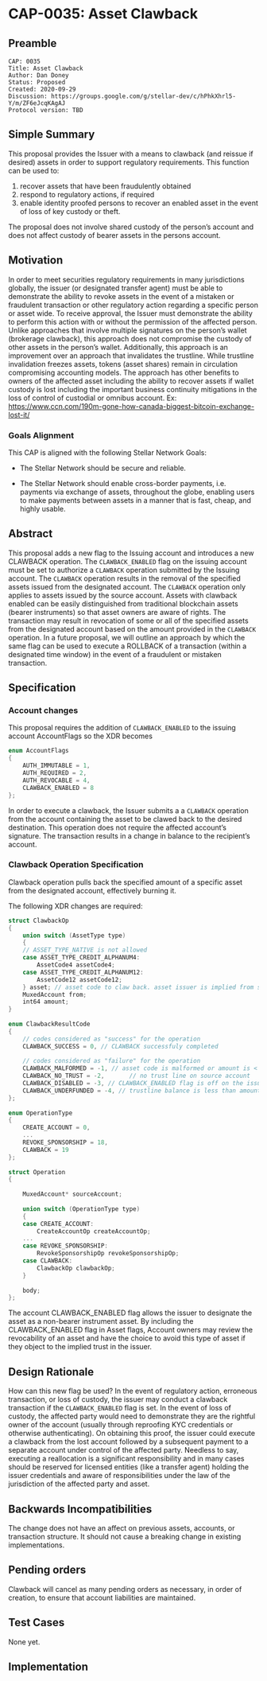 # CAP-0035:  Asset Clawback

## Preamble

```text
CAP: 0035
Title: Asset Clawback
Author: Dan Doney
Status: Proposed
Created: 2020-09-29
Discussion: https://groups.google.com/g/stellar-dev/c/hPhkXhrl5-Y/m/ZF6eJcqKAgAJ
Protocol version: TBD
```

## Simple Summary

This proposal provides the Issuer with a means to clawback (and reissue if desired)
assets in order to support regulatory requirements. This function can be used to: 

1) recover assets that have been fraudulently obtained 
2) respond to regulatory actions, if required 
3) enable identity proofed persons to recover an enabled asset
in the event of loss of key custody or theft. 

The proposal does not involve shared
custody of the person’s account and does not affect custody of bearer assets in 
the persons account.

## Motivation

In order to meet securities regulatory requirements in many jurisdictions globally, 
the issuer (or designated transfer agent) must be able to demonstrate the ability 
to revoke assets in the event of a mistaken or fraudulent transaction or other 
regulatory action regarding a specific person or asset wide. To receive approval, 
the Issuer must demonstrate the ability to perform this action with or without the 
permission of the affected person. Unlike approaches that involve multiple 
signatures on the person’s wallet (brokerage clawback), this approach does not 
compromise the custody of other assets in the person’s wallet. Additionally, this 
approach is an improvement over an approach that invalidates the trustline. While 
trustline invalidation freezes assets, tokens (asset shares) remain in circulation 
compromising accounting models. The approach has other benefits to owners of the 
affected asset including the ability to recover assets if wallet custody is lost 
including the important business continuity mitigations in the loss of control of 
custodial or omnibus account. 
Ex: https://www.ccn.com/190m-gone-how-canada-biggest-bitcoin-exchange-lost-it/

### Goals Alignment

This CAP is aligned with the following Stellar Network Goals:

- The Stellar Network should be secure and reliable.

- The Stellar Network should enable cross-border payments, i.e. payments via 
exchange of assets, throughout the globe, enabling users to make payments between 
assets in a manner that is fast, cheap, and highly usable.

## Abstract

This proposal adds a new flag to the Issuing account and introduces a new CLAWBACK 
operation. The `CLAWBACK_ENABLED` flag on the issuing account must be set to 
authorize a `CLAWBACK` operation submitted by the Issuing account.  The `CLAWBACK` 
operation results in the removal of the specified assets issued from the 
designated account. The `CLAWBACK` operation only applies to assets issued by the 
source account. Assets with clawback enabled can be easily distinguished from 
traditional blockchain assets (bearer instruments) so that asset owners are aware 
of rights. The transaction may result in revocation of some or all of the specified 
assets from the designated account based on the amount provided in the `CLAWBACK` 
operation. In a future proposal, we will outline an approach by which the same flag 
can be used to execute a ROLLBACK of a transaction (within a designated time window) 
in the event of a fraudulent or mistaken transaction.

## Specification

### Account changes
This proposal requires the addition of `CLAWBACK_ENABLED` to the issuing account 
AccountFlags so the XDR becomes
 
```c
enum AccountFlags
{
    AUTH_IMMUTABLE = 1,                                      
    AUTH_REQUIRED = 2,                                  
    AUTH_REVOCABLE = 4,                                  
    CLAWBACK_ENABLED = 8                                  
};
```
 
In order to execute a clawback, the Issuer submits a  a `CLAWBACK` operation 
from the account containing the asset to be clawed back to the desired 
destination. This operation does not require the affected account’s signature. 
The transaction results in a change in balance to the recipient’s account. 
 
### Clawback Operation Specification
Clawback operation pulls back the specified amount of a specific asset from 
the designated account, effectively burning it.

The following XDR changes are required:

```c
struct ClawbackOp 
{
    union switch (AssetType type)
    {
    // ASSET_TYPE_NATIVE is not allowed
    case ASSET_TYPE_CREDIT_ALPHANUM4:
        AssetCode4 assetCode4;
    case ASSET_TYPE_CREDIT_ALPHANUM12:
        AssetCode12 assetCode12;
    } asset; // asset code to claw back. asset issuer is implied from source account.  
    MuxedAccount from;
    int64 amount;
}
 
enum ClawbackResultCode
{
    // codes considered as "success" for the operation
    CLAWBACK_SUCCESS = 0, // CLAWBACK successfuly completed
 
    // codes considered as "failure" for the operation
    CLAWBACK_MALFORMED = -1, // asset code is malformed or amount is < 1
    CLAWBACK_NO_TRUST = -2,       // no trust line on source account
    CLAWBACK_DISABLED = -3, // CLAWBACK_ENABLED flag is off on the issuer account 
    CLAWBACK_UNDERFUNDED = -4, // trustline balance is less than amount to clawback 
};
 
enum OperationType
{
    CREATE_ACCOUNT = 0,
    ...
    REVOKE_SPONSORSHIP = 18,
    CLAWBACK = 19
};
 
struct Operation
{
 
    MuxedAccount* sourceAccount;
 
    union switch (OperationType type)
    {
    case CREATE_ACCOUNT:
        CreateAccountOp createAccountOp;
    ...
    case REVOKE_SPONSORSHIP:
        RevokeSponsorshipOp revokeSponsorshipOp;
    case CLAWBACK:
    	ClawbackOp clawbackOp;
    }
 
    body;
};
``` 
 
The account CLAWBACK_ENABLED flag allows the issuer to designate the asset as a
non-bearer instrument asset. By including the CLAWBACK_ENABLED flag in Asset 
flags, Account owners may review the revocability of an asset and have the 
choice to avoid this type of asset if they object to the implied trust in the 
issuer.  

## Design Rationale

How can this new flag be used?
In the event of regulatory action, erroneous transaction, or loss of custody,
the issuer may conduct a clawback transaction if the `CLAWBACK_ENABLED` flag is 
set. In the event of loss of custody, the affected party would need to 
demonstrate they are the rightful owner of the account (usually through 
reproofing KYC credentials or otherwise authenticating). On obtaining this 
proof, the issuer could execute a clawback from the lost account followed by a
subsequent payment to a separate account under control of the affected party. 
Needless to say, executing a reallocation is a significant responsibility and 
in many cases should be reserved for licensed entities (like a transfer agent) 
holding the issuer credentials and aware of responsibilities under the law of 
the jurisdiction of the affected party and asset. 
 

## Backwards Incompatibilities

The change does not have an affect on previous assets, accounts, or transaction 
structure. It should not cause a breaking change in existing implementations. 
 
## Pending orders

Clawback will cancel as many pending orders as necessary, in order of creation, 
to ensure that account liabilities are maintained.

## Test Cases

None yet.

## Implementation
